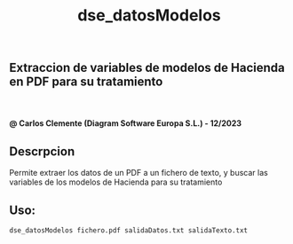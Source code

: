 <h1 align="center"> dse_datosModelos </h1>
<br>

<h2> Extraccion de variables de modelos de Hacienda en PDF para su tratamiento </h2>
<br>
<h4> @ Carlos Clemente (Diagram Software Europa S.L.) - 12/2023 </h4>

## Descrpcion
Permite extraer los datos de un PDF a un fichero de texto, y buscar las variables de los modelos de Hacienda para su tratamiento

## Uso:
	dse_datosModelos fichero.pdf salidaDatos.txt salidaTexto.txt
